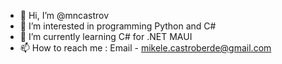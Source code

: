 - 👋 Hi, I’m @mncastrov
- 👀 I’m interested in programming Python and C#
- 🌱 I’m currently learning C# for .NET MAUI
- 📫 How to reach me : Email - mikele.castroberde@gmail.com
  

<!---
mncastrov/mncastrov is a ✨ special ✨ repository because its `README.md` (this file) appears on your GitHub profile.
You can click the Preview link to take a look at your changes.
--->
